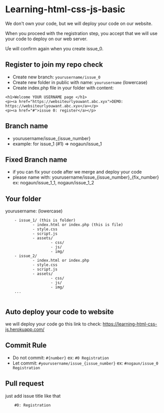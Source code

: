 # Learning-html-css-js-basic

We don't own your code, but we will deploy your code on our website.

When you proceed with the registration step, you accept that we will use your code to deploy on our web server.

Ưe will confirm again when you create issue_0.

## Register to join my repo check
- Create new branch: `yourusername/issue_0`
- Create new folder in public with name: `yourusername` (lowercase)
- Create index.php file in your folder with content:

```
<h1>Welcome YOUR USERNAME page </h1>
<p><a href="https://websiteurlyouwant.abc.xyx">DEMO: https://websiteurlyouwant.abc.xyx</a></p>
<p><a href="#">issue 0: register</a></p>
```


## Branch name
- yourusername/issue_{issue_number}
- example: for issue_1 (#1) => nogaun/issue_1

## Fixed Branch name
- if you can fix your code after we merge and deploy your code
- please name with: yourusername/issue_{issue_number}_{fix_number} ex: nogaun/issue_1_1, nogaun/issue_1_2

## Your folder
yourusername: (lowercase)
```
    - issue_1/ (this is folder)
            - index.html or index.php (this is file)
            - style.css
            - script.js
            - assets/
                    - css/
                    - js/
                    - img/
    - issue_2/
            - index.html or index.php
            - style.css
            - script.js
            - assets/
                    - css/
                    - js/
                    - img/
    ...                
            
```
## Auto deploy your code to website
we will deploy your code
go this link to check: https://learning-html-css-js.herokuapp.com/

## Commit Rule
- Do not commit: `#{number}` ex: `#0 Registration`
- Let commit: `#yourusername/issue_{issue_number}`
ex: `#nogaun/issue_0 Registration`

## Pull request
just add issue title like that
```
    #0: Registration
```
